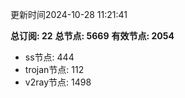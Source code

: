 更新时间2024-10-28 11:21:41

**总订阅: 22**
**总节点: 5669**
**有效节点: 2054**
- ss节点: 444
- trojan节点: 112
- v2ray节点: 1498
